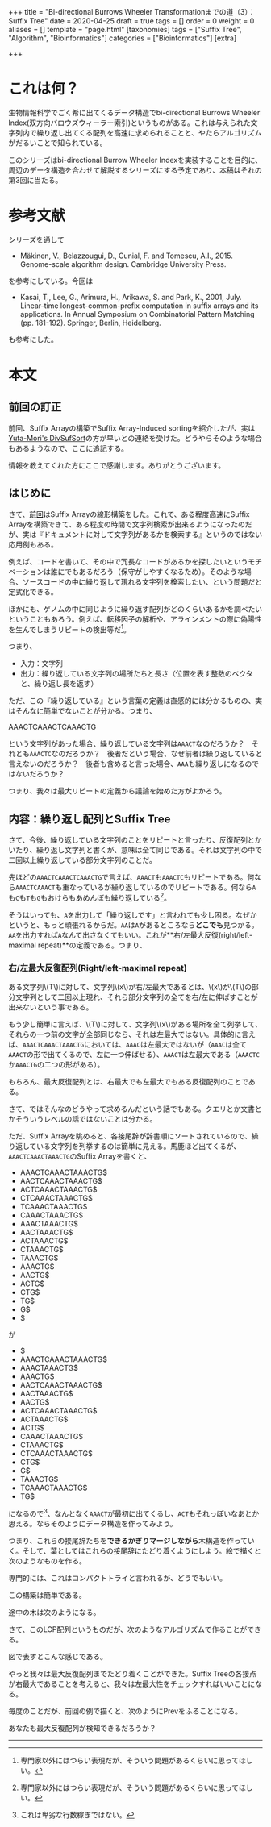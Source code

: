 +++
title = "Bi-directional Burrows Wheeler Transformationまでの道（3）：Suffix Tree"
date = 2020-04-25
draft = true
tags = []
order = 0
weight = 0
aliases = []
template = "page.html"
[taxonomies]
tags = ["Suffix Tree", "Algorithm", "Bioinformatics"]
categories = ["Bioinformatics"]
[extra]

+++


# これは何？

生物情報科学でごく希に出てくるデータ構造でbi-directional Burrows Wheeler Index(双方向バロウズウィーラー索引)というものがある。これは与えられた文字列内で繰り返し出てくる配列を高速に求められることと、やたらアルゴリズムがだるいことで知られている。

このシリーズはbi-directional Burrow Wheeler Indexを実装することを目的に、周辺のデータ構造を合わせて解説するシリーズにする予定であり、本稿はそれの第3回に当たる。

<!-- more --> 

# 参考文献

シリーズを通して

- Mäkinen, V., Belazzougui, D., Cunial, F. and Tomescu, A.I., 2015. Genome-scale algorithm design. Cambridge University Press.

を参考にしている。今回は

- Kasai, T., Lee, G., Arimura, H., Arikawa, S. and Park, K., 2001, July. Linear-time longest-common-prefix computation in suffix arrays and its applications. In Annual Symposium on Combinatorial Pattern Matching (pp. 181-192). Springer, Berlin, Heidelberg.

も参考にした。



# 本文

## 前回の訂正

前回、Suffix Arrayの構築でSuffix Array-Induced sortingを紹介したが、実は[Yuta-Mori's DivSufSort](https://github.com/y-256/libdivsufsort)の方が早いとの連絡を受けた。どうやらそのような場合もあるようなので、ここに追記する。

情報を教えてくれた方にここで感謝します。ありがとうございます。

## はじめに

さて、[前回](./../suffix_array2)はSuffix Arrayの線形構築をした。これで、ある程度高速にSuffix Arrayを構築できて、ある程度の時間で文字列検索が出来るようになったのだが、実は『ドキュメントに対して文字列があるかを検索する』というのではない応用例もある。

例えば、コードを書いて、その中で冗長なコードがあるかを探したいというモチベーションは誰にでもあるだろう（保守がしやすくなるため）。そのような場合、ソースコードの中に繰り返して現れる文字列を検索したい、という問題だと定式化できる。

ほかにも、ゲノムの中に同じように繰り返す配列がどのくらいあるかを調べたいということもあろう。例えば、転移因子の解析や、アラインメントの際に偽陽性を生んでしまうリピートの検出等だ[^1]。

つまり、

- 入力：文字列
- 出力：繰り返している文字列の場所たちと長さ（位置を表す整数のベクタと、繰り返し長を返す）

ただ、この『繰り返している』という言葉の定義は直感的には分かるものの、実はそんなに簡単でないことが分かる。つまり、

AAACTCAAACTCAAACTG

という文字列があった場合、繰り返している文字列は`AAACT`なのだろうか？　それとも`AAACTC`なのだろうか？　後者だという場合、なぜ前者は繰り返していると言えないのだろうか？　後者も含めると言った場合、`AAA`も繰り返しになるのではないだろうか？

つまり、我々は最大リピートの定義から議論を始めた方がよかろう。


[^1]: 専門家以外にはつらい表現だが、そういう問題があるくらいに思ってほしい。


## 内容：繰り返し配列とSuffix Tree

さて、今後、繰り返している文字列のことをリピートと言ったり、反復配列とかいたり、繰り返し文字列と書くが、意味は全て同じである。それは文字列の中で二回以上繰り返している部分文字列のことだ。

先ほどの`AAACTCAAACTCAAACTG`で言えば、`AAACT`も`AAACTC`もリピートである。何なら`AAACTCAAACT`も重なっているが繰り返しているのでリピートである。何なら`A`も`C`も`T`も`G`もおけらもあめんぼも繰り返している[^1]。

そうはいっても、`A`を出力して「繰り返しです」と言われても少し困る。なぜかというと、もっと頑張れるからだ。`AA`は`A`があるところなら**どこでも**見つかる。`AA`を出力すれば`A`なんて出さなくてもいい。これが**右/左最大反復(right/left-maximal repeat)**の定義である。つまり、

### 右/左最大反復配列(Right/left-maximal repeat)

ある文字列\\(T\\)に対して、文字列\\(x\\)が右/左最大であるとは、\\(x\\)が\\(T\\)の部分文字列として二回以上現れ、それら部分文字列の全てを右/左に伸ばすことが出来ないという事である。

もう少し簡単に言えば、\\(T\\)に対して、文字列\\(x\\)がある場所を全て列挙して、それらの一つ前の文字が全部同じなら、それは左最大ではない。具体的に言えば、`AAACTCAAACTAAACTG`においては、`AAAC`は左最大ではないが（`AAAC`は全て`AAACT`の形で出てくるので、左に一つ伸ばせる）、`AAACT`は左最大である（`AAACTC`か`AAACTG`の二つの形がある）。

もちろん、最大反復配列とは、右最大でも左最大でもある反復配列のことである。

さて、ではそんなのどうやって求めるんだという話でもある。クエリとか文書とかそういうレベルの話ではないことは分かる。

ただ、Suffix Arrayを眺めると、各接尾辞が辞書順にソートされているので、繰り返している文字列を列挙するのは簡単に見える。馬鹿ほど出てくるが、`AAACTCAAACTAAACTG`のSuffix Arrayを書くと、

- AAACTCAAACTAAACTG$
- AACTCAAACTAAACTG$
- ACTCAAACTAAACTG$
- CTCAAACTAAACTG$
- TCAAACTAAACTG$
- CAAACTAAACTG$
- AAACTAAACTG$
- AACTAAACTG$
- ACTAAACTG$
- CTAAACTG$
- TAAACTG$
- AAACTG$
- AACTG$
- ACTG$
- CTG$
- TG$
- G$
- $

が

- $
- AAACTCAAACTAAACTG$
- AAACTAAACTG$
- AAACTG$
- AACTCAAACTAAACTG$
- AACTAAACTG$
- AACTG$
- ACTCAAACTAAACTG$
- ACTAAACTG$
- ACTG$
- CAAACTAAACTG$
- CTAAACTG$
- CTCAAACTAAACTG$
- CTG$
- G$
- TAAACTG$
- TCAAACTAAACTG$
- TG$

になるので[^2]、なんとなく`AAACT`が最初に出てくるし、`ACT`もそれっぽいなあとか思える。ならそのようにデータ構造を作ってみよう。

つまり、これらの接尾辞たちを**できるかぎりマージしながら**木構造を作っていく。そして、葉としてはこれらの接尾辞にたどり着くようにしよう。絵で描くと次のようなものを作る。



専門的には、これはコンパクトトライと言われるが、どうでもいい。

この構築は簡単である。


途中の木は次のようになる。

さて、このLCP配列というものだが、次のようなアルゴリズムで作ることができる。

図で表すとこんな感じである。


やっと我々は最大反復配列までたどり着くことができた。Suffix Treeの各接点が右最大であることを考えると、我々は左最大性をチェックすればいいことになる。

毎度のことだが、前回の例で描くと、次のようにPrevをふることになる。


あなたも最大反復配列が検知できるだろうか？


------

[^1]: 当然、最後の二つは繰り返していない。もちろん、いのちの輪廻の観点から見れば、これは繰り返している。

[^2]: これは卑劣な行数稼ぎではない。